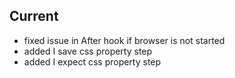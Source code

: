 ## Current
- fixed issue in After hook if browser is not started
- added I save css property step
- added I expect css property step
